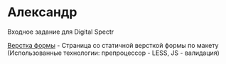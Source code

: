 # Александр
Входное задание для Digital Spectr

[Верстка формы](https://alex2102.github.io/DigitalSpectr.github.io/Digital_Spectr/src/ "Опубликованный проект") - Страница со статичной версткой формы по макету (Использованные технологии: препроцессор - LESS, JS - валидация)
